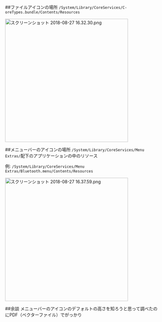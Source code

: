 <!-- title:macOSのシステムアイコンのありか -->
##ファイルアイコンの場所
`/System/Library/CoreServices/C­oreTypes.bundle/Contents/Resou­rces`

<img width="400" alt="スクリーンショット 2018-08-27 16.32.30.png" src="https://qiita-image-store.s3.amazonaws.com/0/67153/2e2d669c-c3be-e3c8-4f79-27b1c0f8bf3c.png">

##メニューバーのアイコンの場所
`/System/Library/CoreServices/Menu Extras/`配下のアプリケーションの中のリソース

例:
`/System/Library/CoreServices/Menu Extras/Bluetooth.menu/Contents/Resources`

<img width="400" alt="スクリーンショット 2018-08-27 16.37.59.png" src="https://qiita-image-store.s3.amazonaws.com/0/67153/372382ef-bcb1-b54d-3819-c4d10013b75e.png">

##余談
メニューバーのアイコンのデフォルトの高さを知ろうと思って調べたのにPDF（ベクターファイル）でがっかり
